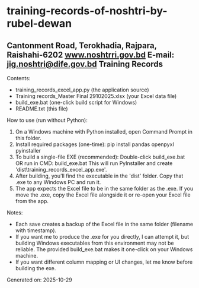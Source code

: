# training-records-of-noshtri-by-rubel-dewan
Cantonment Road, Terokhadia, Rajpara, Raishahi-6202   www.noshtrri.gov.bd E-mail: jig.noshtri@dife.gov.bd
Training Records
---------------------------------

Contents:
- training_records_excel_app.py   (the application source)
- Training records_Master Final 29102025.xlsx  (your Excel data file)
- build_exe.bat                  (one-click build script for Windows)
- README.txt                     (this file)

How to use (run without Python):
1. On a Windows machine with Python installed, open Command Prompt in this folder.
2. Install required packages (one-time):
   pip install pandas openpyxl pyinstaller
3. To build a single-file EXE (recommended):
   Double-click build_exe.bat OR run in CMD:
   build_exe.bat
   This will run PyInstaller and create 'dist\\training_records_excel_app.exe'.
4. After building, you'll find the executable in the 'dist' folder. Copy that .exe to any Windows PC and run it.
5. The app expects the Excel file to be in the same folder as the .exe. If you move the .exe, copy the Excel file alongside it or re-open your Excel file from the app.

Notes:
- Each save creates a backup of the Excel file in the same folder (filename with timestamp).
- If you want me to produce the .exe for you directly, I can attempt it, but building Windows executables from this environment may not be reliable. The provided build_exe.bat makes it one-click on your Windows machine.
- If you want different column mapping or UI changes, let me know before building the exe.

Generated on: 2025-10-29
